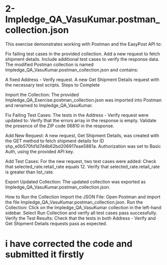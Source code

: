 # 2-Impledge_QA_VasuKumar.postman_collection.json
This exercise demonstrates working with Postman and the EasyPost API to:

Fix failing test cases in the provided collection.
Add a new request to fetch shipment details.
Include additional test cases to verify the response data.
The modified Postman collection is named Impledge_QA_VasuKumar.postman_collection.json and contains:

A fixed Address - Verify request.
A new Get Shipment Details request with the necessary test scripts.
Steps to Complete

Import the Collection:
The provided Impledge_QA_Exercise.postman_collection.json was imported into Postman and renamed to Impledge_QA_VasuKumar.

Fix Failing Test Cases:
The tests in the Address - Verify request were updated to:
Verify that the errors array in the response is empty.
Validate the presence of the ZIP code 06810 in the response.

Add New Request:
A new request, Get Shipment Details, was created with the GET method to fetch shipment details for ID shp_e0b570fd1d7d4b62bd206917eae5881a.
Authorization was set to Basic Auth, using the provided API key.

Add Test Cases:
For the new request, two test cases were added:
Check that selected_rate.retail_rate equals 12.
Verify that selected_rate.retail_rate is greater than list_rate.

Export Updated Collection:
The updated collection was exported as Impledge_QA_VasuKumar.postman_collection.json.

How to Run the Collection
Import the JSON File:
Open Postman and import the file Impledge_QA_VasuKumar.postman_collection.json.
Run the Collection:
Click on the Impledge_QA_VasuKumar collection in the left-hand sidebar.
Select Run Collection and verify all test cases pass successfully.
Verify the Test Results:
Check that the tests in both Address - Verify and Get Shipment Details requests pass as expected.
# i have corrected the code and submitted it firstly
